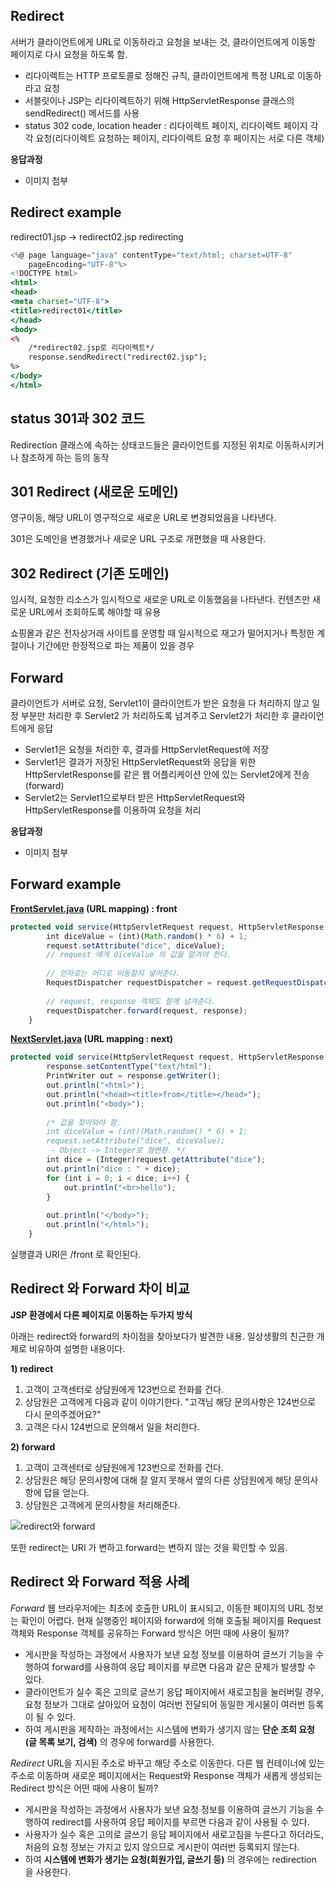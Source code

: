 ## Redirect

서버가 클라이언트에게 URL로 이동하라고 요청을 보내는 것, 클라이언트에게 이동할 페이지로 다시 요청을 하도록 함.

- 리다이렉트는 HTTP 프로토콜로 정해진 규칙, 클라이언트에게 특정 URL로 이동하라고 요청
- 서블릿이나 JSP는 리다이렉트하기 위해 HttpServletResponse 클래스의 sendRedirect() 메서드를 사용
- status 302 code, location header : 리다이렉트 페이지, 리다이렉트 페이지 각각 요청(리다이렉트 요청하는 페이지, 리다이렉트 요청 후 페이지는 서로 다른 객체)

**응답과정**
- 이미지 첨부


## Redirect example

redirect01.jsp → redirect02.jsp redirecting

```jsx
<%@ page language="java" contentType="text/html; charset=UTF-8"
    pageEncoding="UTF-8"%>
<!DOCTYPE html>
<html>
<head>
<meta charset="UTF-8">
<title>redirect01</title>
</head>
<body>
<%
	/*redirect02.jsp로 리다이렉트*/
	response.sendRedirect("redirect02.jsp");
%>
</body>
</html>
```

## status 301과 302 코드

Redirection 클래스에 속하는 상태코드들은 클라이언트를 지정된 위치로 이동하시키거나 참조하게 하는 등의 동작

## 301 Redirect (새로운 도메인)

영구이동, 해당 URL이 영구적으로 새로운 URL로 변경되었음을 나타낸다.

301은 도메인을 변경했거나 새로운 URL 구조로 개편했을 때 사용한다.

## 302 Redirect (기존 도메인)

임시적, 요청한 리소스가 임시적으로 새로운 URL로 이동했음을 나타낸다. 컨텐츠만 새로운 URL에서 조회하도록 해야할 때 유용

쇼핑몰과 같은 전자상거래 사이트를 운영할 때 일시적으로 재고가 떨어지거나 특정한 계절이나 기간에만 한정적으로 파는 제품이 있을 경우


## Forward

클라이언트가 서버로 요청, Servlet1이 클라이언트가 받은 요청을 다 처리하지 않고 일정 부분만 처리한 후 Servlet2 가 처리하도록 넘겨주고 Servlet2가 처리한 후 클라이언트에게 응답

- Servlet1은 요청을 처리한 후, 결과를 HttpServletRequest에 저장
- Servlet1은 결과가 저장된 HttpServletRequest와 응답을 위한 HttpServletResponse를 같은 웹 어플리케이션 안에 있는 Servlet2에게 전송(forward)
- Servlet2는 Servlet1으로부터 받은 HttpServletRequest와 HttpServletResponse를 이용하여 요청을 처리

**응답과정**
- 이미지 첨부

## Forward example

**[FrontServlet.java](http://frontservlet.java) (URL mapping) : front**

```jsx
protected void service(HttpServletRequest request, HttpServletResponse response) throws ServletException, IOException {
		int diceValue = (int)(Math.random() * 6) + 1;
		request.setAttribute("dice", diceValue);
		// request 에게 diceValue 의 값을 맡겨야 한다.
		
		// 인자로는 어디로 이동할지 넣어준다.
		RequestDispatcher requestDispatcher = request.getRequestDispatcher("/next");
		
		// request, response 객체도 함께 넘겨준다.
		requestDispatcher.forward(request, response);	
	}
```

**[NextServlet.java](http://nextservlet.java) (URL mapping : next)**

```jsx
protected void service(HttpServletRequest request, HttpServletResponse response) throws ServletException, IOException {
		response.setContentType("text/html");
		PrintWriter out = response.getWriter();
		out.println("<html>");
		out.println("<head><title>from</title></head>");
		out.println("<body>");
		
		/* 값을 찾아와야 함.
		int diceValue = (int)(Math.random() * 6) + 1;
		request.setAttribute("dice", diceValue);
		 - Object -> Integer로 형변환. */
		int dice = (Integer)request.getAttribute("dice");
		out.println("dice : " + dice);
		for (int i = 0; i < dice; i++) {
			out.println("<br>hello");
		}
		
		out.println("</body>");
		out.println("</html>");
	}
```

실행결과 URI은 /front 로 확인된다.

## Redirect 와 Forward 차이 비교

**JSP 환경에서 다른 페이지로 이동하는 두가지 방식**

아래는 redirect와 forward의 차이점을 찾아보다가 발견한 내용. 일상생활의 친근한 개체로 비유하여 설명한 내용이다.

**1) redirect**
1. 고객이 고객센터로 상담원에게 123번으로 전화를 건다.
2. 상담원은 고객에게 다음과 같이 이야기한다. "고객님 해당 문의사항은 124번으로 다시 문의주겠어요?"
3. 고객은 다시 124번으로 문의해서 일을 처리한다.

**2) forward**
1. 고객이 고객센터로 상담원에게 123번으로 전화를 건다.
2. 상담원은 해당 문의사항에 대해 잘 알지 못해서 옆의 다른 상담원에게 해당 문의사항에 답을 얻는다.
3. 상담원은 고객에게 문의사항을 처리해준다.

![redirect와 forward]([https://doublesprogramming.tistory.com/63](https://doublesprogramming.tistory.com/63))

또한 redirect는 URI 가 변하고 forward는 변하지 않는 것을 확인할 수 있음.

## Redirect 와 Forward 적용 사례
*Forward*
웹 브라우저에는 최초에 호출한 URL이 표시되고, 이동한 페이지의 URL 정보는 확인이 어렵다.
현재 실행중인 페이지와 forward에 의해 호출될 페이지를 Request 객체와 Response 객체를 공유하는 Forward 방식은 어떤 때에 사용이 될까?

 - 게시판을 작성하는 과정에서 사용자가 보낸 요청 정보를 이용하여 글쓰기 기능을 수행하여 forward를 사용하여 응답 페이지를 부르면 다음과 같은 문제가 발생할 수 있다.
  - 클라이언트가 실수 혹은 고의로 글쓰기 응답 페이지에서 새로고침을 눌러버릴 경우, 요청 정보가 그대로 살아있어 요청이 여러번 전달되어 동일한 게시물이 여러번 등록이 될 수 있다.
  - 하여 게시판을 제작하는 과정에서는 시스템에 변화가 생기지 않는 **단순 조회 요청(글 목록 보기, 검색)** 의 경우에 forward를 사용한다.
  
*Redirect*
URL을 지시된 주소로 바꾸고 해당 주소로 이동한다.
다른 웹 컨테이너에 있는 주소로 이동하며 새로운 페이지에서는 Request와 Response 객체가 새롭게 생성되는 Redirect 방식은 어떤 때에 사용이 될까?

 - 게시판을 작성하는 과정에서 사용자가 보낸 요청 정보를 이용하여 글쓰기 기능을 수행하여 redirect를 사용하여 응답 페이지를 부르면 다음과 같이 사용될 수 있다.
  - 사용자가 실수 혹은 고의로 글쓰기 응답 페이지에서 새로고침을 누른다고 하더라도, 처음의 요청 정보는 가지고 있지 않으므로 게시판이 여러번 등록되지 않는다.
  - 하여 **시스템에 변화가 생기는 요청(회원가입, 글쓰기 등)** 의 경우에는 redirection 을 사용한다.
